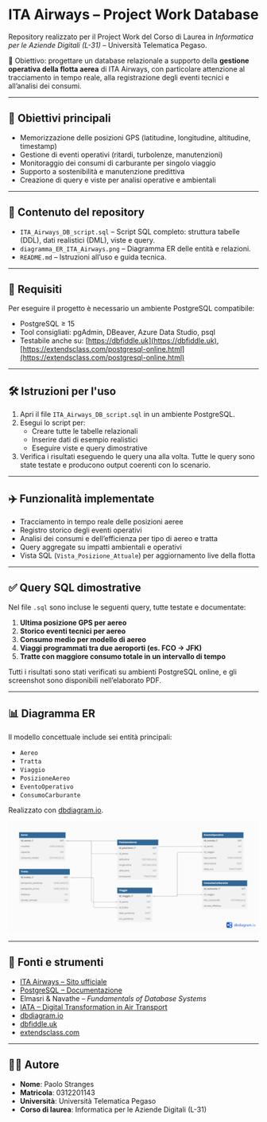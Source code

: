 # ITA Airways – Project Work Database

Repository realizzato per il Project Work del Corso di Laurea in *Informatica per le Aziende Digitali (L-31)* – Università Telematica Pegaso.

📌 Obiettivo: progettare un database relazionale a supporto della **gestione operativa della flotta aerea** di ITA Airways, con particolare attenzione al tracciamento in tempo reale, alla registrazione degli eventi tecnici e all’analisi dei consumi.

---

## 🎯 Obiettivi principali

- Memorizzazione delle posizioni GPS (latitudine, longitudine, altitudine, timestamp)
- Gestione di eventi operativi (ritardi, turbolenze, manutenzioni)
- Monitoraggio dei consumi di carburante per singolo viaggio
- Supporto a sostenibilità e manutenzione predittiva
- Creazione di query e viste per analisi operative e ambientali

---

## 📂 Contenuto del repository

- `ITA_Airways_DB_script.sql` – Script SQL completo: struttura tabelle (DDL), dati realistici (DML), viste e query.
- `diagramma_ER_ITA_Airways.png` – Diagramma ER delle entità e relazioni.
- `README.md` – Istruzioni all’uso e guida tecnica.

---

## 🧰 Requisiti

Per eseguire il progetto è necessario un ambiente PostgreSQL compatibile:

- PostgreSQL ≥ 15
- Tool consigliati: pgAdmin, DBeaver, Azure Data Studio, psql
- Testabile anche su: [https://dbfiddle.uk](https://dbfiddle.uk), [https://extendsclass.com/postgresql-online.html](https://extendsclass.com/postgresql-online.html)

---

## 🛠️ Istruzioni per l'uso

1. Apri il file `ITA_Airways_DB_script.sql` in un ambiente PostgreSQL.
2. Esegui lo script per:
   - Creare tutte le tabelle relazionali
   - Inserire dati di esempio realistici
   - Eseguire viste e query dimostrative
3. Verifica i risultati eseguendo le query una alla volta. Tutte le query sono state testate e producono output coerenti con lo scenario.

---

## ✈️ Funzionalità implementate

- Tracciamento in tempo reale delle posizioni aeree
- Registro storico degli eventi operativi
- Analisi dei consumi e dell’efficienza per tipo di aereo e tratta
- Query aggregate su impatti ambientali e operativi
- Vista SQL (`Vista_Posizione_Attuale`) per aggiornamento live della flotta

---

## ✅ Query SQL dimostrative

Nel file `.sql` sono incluse le seguenti query, tutte testate e documentate:

1. **Ultima posizione GPS per aereo**
2. **Storico eventi tecnici per aereo**
3. **Consumo medio per modello di aereo**
4. **Viaggi programmati tra due aeroporti (es. FCO → JFK)**
5. **Tratte con maggiore consumo totale in un intervallo di tempo**

Tutti i risultati sono stati verificati su ambienti PostgreSQL online, e gli screenshot sono disponibili nell’elaborato PDF.

---

## 📊 Diagramma ER

Il modello concettuale include sei entità principali:

- `Aereo`
- `Tratta`
- `Viaggio`
- `PosizioneAereo`
- `EventoOperativo`
- `ConsumoCarburante`

Realizzato con [dbdiagram.io](https://dbdiagram.io).

<p align="center">
  <img src="DIAGRAMMA__ER_ITA_Airways.png" alt="Diagramma ER" width="700"/>
</p>

---

## 📖 Fonti e strumenti

- [ITA Airways – Sito ufficiale](https://www.ita-airways.com)
- [PostgreSQL – Documentazione](https://www.postgresql.org/docs)
- Elmasri & Navathe – *Fundamentals of Database Systems*
- [IATA – Digital Transformation in Air Transport](https://www.iata.org)
- [dbdiagram.io](https://dbdiagram.io)
- [dbfiddle.uk](https://dbfiddle.uk)
- [extendsclass.com](https://extendsclass.com/postgresql-online.html)

---

## 👨‍💻 Autore

- **Nome**: Paolo Stranges  
- **Matricola**: 0312201143  
- **Università**: Università Telematica Pegaso  
- **Corso di laurea**: Informatica per le Aziende Digitali (L-31)
